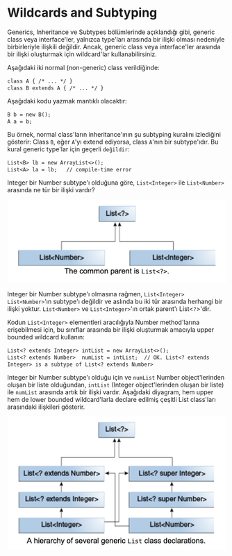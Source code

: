 # Wildcards and Subtyping

Generics, Inheritance ve Subtypes bölümlerinde açıklandığı gibi, generic class veya interface'ler, yalnızca type'ları
arasında bir ilişki olması nedeniyle birbirleriyle ilişkili değildir. Ancak, generic class veya interface'ler arasında
bir ilişki oluşturmak için wildcard'lar kullanabilirsiniz.

Aşağıdaki iki normal (non-generic) class verildiğinde:

```
class A { /* ... */ }
class B extends A { /* ... */ }
```

Aşağıdaki kodu yazmak mantıklı olacaktır:

```
B b = new B();
A a = b;
```

Bu örnek, normal class'ların inheritance'ının şu subtyping kuralını izlediğini gösterir: Class `B`, eğer `A`'yı extend
ediyorsa, class `A`'nın bir subtype'ıdır. Bu kural generic type'lar için geçerli `değildir`:

```
List<B> lb = new ArrayList<>();
List<A> la = lb;   // compile-time error
```

Integer bir Number subtype'ı olduğuna göre, `List<Integer>` ile `List<Number>` arasında ne tür bir ilişki vardır?

![img_3.png](assets/img_3.png)

Integer bir Number subtype'ı olmasına rağmen, `List<Integer>` `List<Number>`'ın subtype'ı değildir ve aslında bu iki tür
arasında herhangi bir ilişki yoktur. `List<Number>` ve `List<Integer>`'ın ortak parent'ı List<`?`>'dir.

Kodun `List<Integer>` elementleri aracılığıyla Number method'larına erişebilmesi için, bu sınıflar arasında bir ilişki
oluşturmak amacıyla upper bounded wildcard kullanın:

```
List<? extends Integer> intList = new ArrayList<>();
List<? extends Number>  numList = intList;  // OK. List<? extends Integer> is a subtype of List<? extends Number>
```

Integer bir Number subtype'ı olduğu için ve `numList` Number object'lerinden oluşan bir liste olduğundan, `intList`
(Integer object'lerinden oluşan bir liste) ile `numList` arasında artık bir ilişki vardır. Aşağıdaki diyagram, hem upper
hem de lower bounded wildcard'larla declare edilmiş çeşitli List class'ları arasındaki ilişkileri gösterir.

![img_4.png](assets/img_4.png)